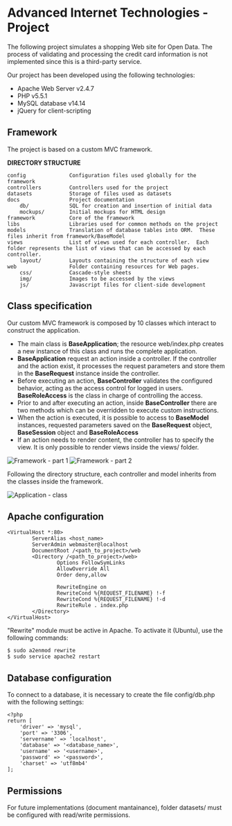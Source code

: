 Advanced Internet Technologies - Project
=====
The following project simulates a shopping Web site for Open Data.  The process of validating and processing the credit
card information is not implemented since this is a third-party service.

Our project has been developed using the following technologies:

* Apache Web Server v2.4.7
* PHP v5.5.1
* MySQL database v14.14
* jQuery for client-scripting

Framework
-----
The project is based on a custom MVC framework.

**DIRECTORY STRUCTURE**

```
config              Configuration files used globally for the framework
controllers         Controllers used for the project
datasets            Storage of files used as datasets
docs                Project documentation
    db/             SQL for creation and insertion of initial data
    mockups/        Initial mockups for HTML design
framework           Core of the framework
libs                Libraries used for common methods on the project
models              Translation of database tables into ORM.  These files inherit from framework/BaseModel
views               List of views used for each controller.  Each folder represents the list of views that can be accessed by each controller.
    layout/         Layouts containing the structure of each view
web                 Folder containing resources for Web pages.
    css/            Cascade-style sheets
    img/            Images to be accessed by the views
    js/             Javascript files for client-side development
```

Class specification
-------------------
Our custom MVC framework is composed by 10 classes which interact to construct the application. 

* The main class is **BaseApplication**; the resource web/index.php creates a new instance of this class and runs the complete application.
* **BaseApplication** request an action inside a controller.  If the controller and the action exist, it processes the request parameters and store them in the **BaseRequest** instance inside the controller.
* Before executing an action, **BaseController** validates the configured behavior, acting as the access control for logged in users.  **BaseRoleAccess** is the class in charge of controlling the access.
* Prior to and after executing an action, inside **BaseController** there are two methods which can be overridden to execute custom instructions.
* When the action is executed, it is possible to access to **BaseModel** instances, requested parameters saved on the **BaseRequest** object, **BaseSession** object and **BaseRoleAccess**
* If an action needs to render content, the controller has to specify the view.  It is only possible to render views inside the views/<controller> folder. 

![Framework - part 1](https://gitlab.inf.unibz.it/aaronestrada/AITProject/blob/master/docs/diagrams/framework1.png "Framework - part 1")
![Framework - part 2](https://gitlab.inf.unibz.it/aaronestrada/AITProject/blob/master/docs/diagrams/framework2.png "Framework - part 2")


Following the directory structure, each controller and model inherits from the classes inside the framework.

![Application - class](https://gitlab.inf.unibz.it/aaronestrada/AITProject/blob/master/docs/diagrams/application.png "Application - class diagram")

Apache configuration
-----
```
<VirtualHost *:80>
        ServerAlias <host_name>
        ServerAdmin webmaster@localhost
        DocumentRoot /<path_to_project>/web
        <Directory /<path_to_project>/web>
                Options FollowSymLinks
                AllowOverride All
                Order deny,allow

                RewriteEngine on
                RewriteCond %{REQUEST_FILENAME} !-f
                RewriteCond %{REQUEST_FILENAME} !-d
                RewriteRule . index.php
        </Directory>
</VirtualHost>
```

"Rewrite" module must be active in Apache.  To activate it (Ubuntu), use the following commands:
```
$ sudo a2enmod rewrite
$ sudo service apache2 restart
```

Database configuration
-----
To connect to a database, it is necessary to create the file config/db.php with the following settings:
```
<?php
return [
    'driver' => 'mysql',
    'port' => '3306',
    'servername' => 'localhost',
    'database' => '<database_name>',
    'username' => '<username>',
    'password' => '<password>',
    'charset' => 'utf8mb4'
];
```

Permissions
------
For future implementations (document mantainance), folder datasets/ must be configured with read/write permissions.